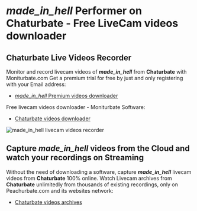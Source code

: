 # _made_in_hell_ Performer on Chaturbate - Free LiveCam videos downloader

## Chaturbate Live Videos Recorder

Monitor and record livecam videos of **_made_in_hell_** from **Chaturbate** with Moniturbate.com
Get a premium trial for free by just and only registering with your Email address:
* [_made_in_hell_ Premium videos downloader](https://moniturbate.com/request-demo-licence-key.html)

Free livecam videos downloader - Moniturbate Software:
* [Chaturbate videos downloader](https://moniturbate.com/moniturbate-download-software.html)

![_made_in_hell_ livecam videos recorder](https://peachurnet.com/templates/moniturbate-software.png)


## Capture _made_in_hell_ videos from the Cloud and watch your recordings on Streaming

Without the need of downloading a software, capture **_made_in_hell_** livecam videos from **Chaturbate** 100% online.
Watch Livecam archives from **Chaturbate** unlimitedly from thousands of existing recordings, only on Peachurbate.com and its websites network:
* [Chaturbate videos archives](https://peachurnet.com/)